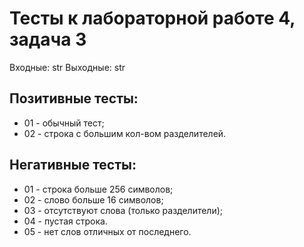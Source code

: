 # Тесты к лабораторной работе 4, задача 3

Входные: str
Выходные: str

## Позитивные тесты:
- 01 - обычный тест;
- 02 - строка с большим кол-вом разделителей.


## Негативные тесты:
- 01 - строка больше 256 символов;
- 02 - слово больше 16 символов;
- 03 - отсутствуют слова (только разделители);
- 04 - пустая строка.
- 05 - нет слов отличных от последнего.